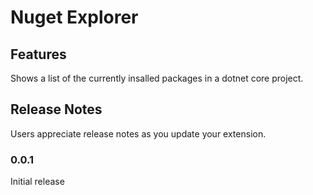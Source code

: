 # Nuget Explorer

## Features

Shows a list of the currently insalled packages in a dotnet core project.

## Release Notes

Users appreciate release notes as you update your extension.

### 0.0.1

Initial release
